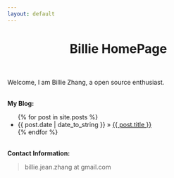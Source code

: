 ```yaml
---
layout: default
---
```

<h1 style="text-align:center">Billie HomePage</h1>

<br />

<p>
Welcome, I am Billie Zhang, a open source enthusiast. 
</p>


<p><br /><b>My Blog:</b></p>
  <ul class="posts">
    {% for post in site.posts %}
      <li><span>{{ post.date | date_to_string }}</span> &raquo; <a href="{{ post.url }}">{{ post.title }}</a></li>
    {% endfor %}
  </ul>

<p><br /><b>Contact Information:</b></p>

<blockquote>
<p>
billie.jean.zhang at gmail.com
</p>
</blockquote>


